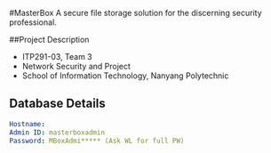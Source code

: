 #MasterBox
A secure file storage solution for the discerning security professional.

##Project Description
- ITP291-03, Team 3
- Network Security and Project
- School of Information Technology, Nanyang Polytechnic

## Database Details
```yml
Hostname:
Admin ID: masterboxadmin
Password: MBoxAdmi***** (Ask WL for full PW)
```
